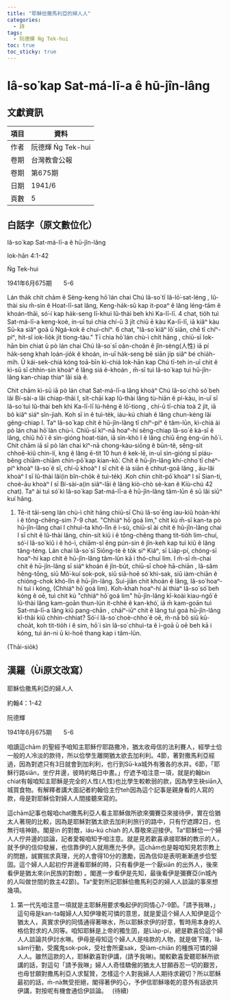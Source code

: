 ```yaml
---
title: "耶穌佮撒馬利亞的婦人人"
categories:
  - 詩
tags:
  - 阮德輝 Ńg Tek-hui
toc: true
toc_sticky: true
---
```


# Iâ-so͘ kap Sat-má-lī-a ê hū-jîn-lâng

## 文獻資訊

| 項目 | 資料 |
|---|---|
| 作者 | 阮德輝 Ńg Tek-hui |
| 卷期 | 台灣教會公報 |
| 卷期 | 第675期 |
| 日期 | 1941/6 |
| 頁數 | 5 |

## 白話字（原文數位化）

Iâ-so͘ kap Sat-má-lī-a ê hū-jîn-lâng

Iok-hān 4:1-42

Ńg Tek-hui

1941年6月675期       5-6

Lán tha̍k chit chām ê Sèng-keng hō͘ lán chai Chú Iâ-so͘ tī Iâ-lō͘-sat-léng , Iû-thài siu m̄-sìn ê Hoat-lī-sat lâng, Keng-ha̍k-sū kap it-poaⁿ ê lâng léng-tām ê khoán-thāi, só͘-í kap ha̍k-seng lī-khui Iû-thài beh khì Ka-lī-lī. 4 chat, tio̍h tuì Sat-má-lī-a keng-koè, in-uī tuì chia chí-ū 3 ji̍t chiū ē kàu Ka-lī-lī, iā kiâⁿ kàu Sū-ka siâⁿ goā ū Ngá-kok ê chuí-chíⁿ. 6 chat, "Iâ-so͘ kiâⁿ lō͘ siān, chē tī chíⁿ-piⁿ, hit-sî iok-lio̍k ji̍t tiong-tàu." Tī chia hō͘ lán chù-ì chi̍t hāng , chiū-sī Iok-hān bin chiat ū pò lán chai Chú Iâ-so͘ sī oân-choân ê jîn-sèng(人性) iā pí ha̍k-seng khah loán-jio̍k ê khoán, in-uī ha̍k-seng bē siān ji̍p siâⁿ bé chia̍h-mi̍h. Ū kái-sek-chiá kóng toā-bīn kì-chiá Iok-hān kap Chú tī-teh in-uī chit ê kì-sū sī chhin-sin khoàⁿ ê lâng siá ê-khoán , m̄-sī tuì Iâ-so͘ kap tuì hū-jîn-lâng kan-chiap thiaⁿ lâi sià ê.

Chit chām kì-sū iā pò lán chat Sat-má-lī-a lâng khoàⁿ Chú Iâ-so͘ chò só͘ beh lâi Bí-sài-a lâi chiap-thāi I, si̍t-chāi kap Iû-thài lâng tù-hiān ê pí-kàu, in-uī sī Iâ-so͘ tuì Iû-thài beh khì Ka-lī-lī lú-hêng ê lō͘-tiong , chí-ū tī-chia toà 2 ji̍t, iā bô kiâⁿ siáⁿ sîn-jiah. Koh sī in ê tuì-te̍k, iáu-kú chiah ê lâng chun-kèng lâi gêng-chiap I. Taⁿ Iâ-so͘ kap chi̍t ê hū-jîn-lâng tī chíⁿ-piⁿ ê tâm-lūn, kì-chiá ài pò lán chai hō͘ lán chù-ì. Chiū-sī kìⁿ-nā hoaⁿ-hí sêng-chiap Iâ-so͘ ê kà-sī ê lâng, chiū hō͘ i ê sìn-gióng hoat-tián, iā sìn-khò I ê lâng chiū ēng èng-ún hō͘ i. Chit chām iā sī pò lán chai kìⁿ-nā chong-kàu-siōng ê būn-tê, sêng-si̍t chhoē-kiû chin-lí, kng ê lâng ē-tit 10 hun ê kek-lē, in-uī sìn-gióng sī piáu-bêng chiām-chiām chìn-pō͘ kap kian-kò͘. Chit ê hū-jîn-lâng khí-chho͘ tī chéⁿ-piⁿ khoàⁿ Iâ-so͘ ê sî, chí-ū khoàⁿ I sī chi̍t ê ià siān ê chhut-goā lâng , āu-lâi khoàⁿ I sī Iû-thài lâi(in bîn-cho̍k ê tuì-te̍k) .Koh chìn chi̍t-pō͘ khoàⁿ I sī Sian-ti, choè-āu khoàⁿ I sī Bí-sài-a(in siâⁿ-lāi ê lâng kiò-chò sè-kan ê Kiù-chú 42 chat). Taⁿ ài tuì só͘ kì Iâ-so͘ kap Sat-má-lī-a ê hū-jîn-lâng tâm-lūn ê sū lâi siūⁿ kuí hāng.

1. Tē-it tāi-seng lán chù-ì chi̍t hāng chiū-sī Chú Iâ-so͘ ēng iau-kiû hoàn-khí i ê tông-chêng-sim 7-9 chat. "Chhiáⁿ hō͘ goá lim," chit kù m̄-sī kan-ta pò hū-jîn-lâng chai I chhuì-ta khó-lîn ê ì-sù, chiū-sī ài chit ê hū-jîn-lâng chai I sī chit ê Iû-thài lâng, chin-si̍t kiû i ê tông-chêng thang tit-tio̍h lim-chuí, só͘-í Iâ-so͘ kiû i ê hó-ì, chiām-sî ēng pún-sin ê jîn-keh kap tuì kiû ê lâng tâng-téng. Lán chai Iâ-so͘ sī Siōng-tè ê to̍k siⁿ Kiáⁿ, sī Lia̍p-pí, chóng-sī hoaⁿ-hí kap chit ê hū-jîn-lâng tâm-lūn kā i thó-chuí lim. I m̄-sī m̄-chai chit ê hū-jîn-lâng sī siáⁿ khoán ê jîn-bu̍t, chiū-sī choè hā-chiān , lâ-sâm hêng-tōng, siū Mô͘-kuí sok-pok, siū siā-hoē só͘ khì-sak, siū iàm-chiān ê chióng-chok khó-lîn ê hū-jîn-lâng. Sui-jiân chit khoán ê lâng, Iâ-so͘ hoaⁿ-hí tuì i kóng, (Chhiáⁿ hō͘ goá lim). Koh-khah hoaⁿ-hí ài thiaⁿ Iâ-so͘ só͘ beh kóng ê oē, tuì chit kù "chhiáⁿ hō͘ goá lim" hū-jîn-lâng kî-koài kiau-ngō͘ ê Iû-thài lâng kam-goān thun-lún it-chhè ê kan-khó͘, iā m̄ kam-goān tuì Sat-má-lī-a lâng kiû pang-chān , cháiⁿ-iūⁿ chit ê lâng tuì goá hū-jîn-lâng kî-thāi kiû chhin-chhiat? Só͘-í Iâ-so͘ choè-chho͘ ê oē, m̄-nā bô siū kū-choa̍t, koh tit-tio̍h i ê sim, hō͘ i sìn Iâ-so͘ chhuì-ta ê ì-goā ū oē beh kā i kóng, tuì án-ni ū ki-hoē thang kap i tâm-lūn.

(Thāi-sio̍k)

## 漢羅（Ùi原文改寫）

耶穌佮撒馬利亞的婦人人

約翰4：1-42

阮德輝

1941年6月675期       5-6

咱讀這chām 的聖經予咱知主耶穌佇耶路撒冷，猶太收毋信的法利賽人，經學士佮一般的人冷淡的款待，所以佮學生離開猶太欲去加利利。4節，著對撒馬利亞經過，因為對遮只有3日就會到加利利，也行到Sū-ka城外有雅各的水井。6節，「耶穌行路siān，坐佇井邊，彼時約略日中晝。」佇遮予咱注意一項，就是約翰bin chiat有報咱知主耶穌是完全的人性(人性)也比學生較軟弱的款，因為學生袂siān入城買食物。有解釋者講大面記者約翰佮主佇teh因為這个記事是親身看的人寫的款，毋是對耶穌佮對婦人人間接聽來寫的。

這chām記事也報咱chat撒馬利亞人看主耶穌做所欲來彌賽亞來接待伊，實在佮猶太人著現的比較，因為是耶穌對猶太欲去加利利旅行的路中，只有佇遮蹛2日，也無行啥神跡。閣是in 的對敵，iáu-kú chiah 的人尊敬來迎接伊。Taⁿ耶穌佮一个婦人人佇井邊的談論，記者愛報咱知予咱注意。就是見若歡喜承接耶穌的教示的人，就予伊的信仰發展，也信靠伊的人就用應允予伊。這chām也是報咱知見若宗教上的問題，誠實揣求真理，光的人會得10分的激勵，因為信仰是表明漸漸進步佮堅固。這个婦人人起初佇井邊看耶穌的時，只有看伊是一个厭siān 的出外人，後來看伊是猶太來(in民族的對敵) 。閣進一步看伊是先知，最後看伊是彌賽亞(in城內的人叫做世間的救主42節)。Taⁿ愛對所記耶穌佮撒馬利亞的婦人人談論的事來想幾項。

1. 第一代先咱注意一項就是主耶穌用要求喚起伊的同情心7-9節。「請予我啉，」這句毋是kan-ta報婦人人知伊喙乾可憐的意思，就是愛這个婦人人知伊是這个猶太人，真實求伊的同情通得著啉水，所以耶穌求伊的好意，暫時用本身的人格佮對求的人同等。咱知耶穌是上帝的獨生囝，是Lia̍p-pí，總是歡喜佮這个婦人人談論共伊討水啉。伊毋是毋知這个婦人人是啥款的人物，就是做下賤，lâ-sâm行動，受魔鬼sok-pok，受社會所棄sak，受iàm-chiān 的種族可憐的婦人人。雖然這款的人，耶穌歡喜對伊講，(請予我啉)。閣較歡喜愛聽耶穌所欲講的話，對這句「請予我啉」婦人人奇怪驕傲的猶太人甘願吞忍一切的艱苦，也毋甘願對撒馬利亞人求幫贊，怎樣這个人對我婦人人期待求親切？所以耶穌最初的話，m̄-nā無受拒絕，閣得著伊的心，予伊信耶穌喙乾的意外有話欲共伊講，對按呢有機會通佮伊談論。   (待續)
